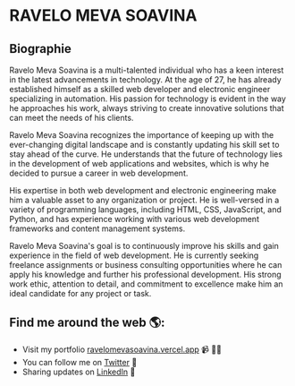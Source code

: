 # RAVELO MEVA SOAVINA

## Biographie

Ravelo Meva Soavina is a multi-talented individual who has a keen interest in the latest advancements in technology. At the age of 27, he has already established himself as a skilled web developer and electronic engineer specializing in automation. His passion for technology is evident in the way he approaches his work, always striving to create innovative solutions that can meet the needs of his clients.

Ravelo Meva Soavina recognizes the importance of keeping up with the ever-changing digital landscape and is constantly updating his skill set to stay ahead of the curve. He understands that the future of technology lies in the development of web applications and websites, which is why he decided to pursue a career in web development.

His expertise in both web development and electronic engineering make him a valuable asset to any organization or project. He is well-versed in a variety of programming languages, including HTML, CSS, JavaScript, and Python, and has experience working with various web development frameworks and content management systems.

Ravelo Meva Soavina's goal is to continuously improve his skills and gain experience in the field of web development. He is currently seeking freelance assignments or business consulting opportunities where he can apply his knowledge and further his professional development. His strong work ethic, attention to detail, and commitment to excellence make him an ideal candidate for any project or task.


## Find me around the web 🌎:

- Visit my portfolio [ravelomevasoavina.vercel.app](https://ravelomevasoavina.vercel.app/) 📹 ✍🏾
- You can follow me on [Twitter](https://twitter.com/RaveloMeva) 🏓
- Sharing updates on [LinkedIn](https://www.linkedin.com/in/mevasoavinaravelo/) 💼
